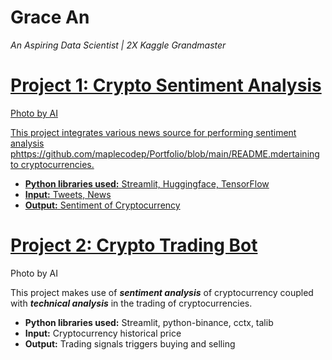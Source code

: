 # Grace An
*An Aspiring Data Scientist | 2X Kaggle Grandmaster*

# [Project 1: Crypto Sentiment Analysis](http://youtube.com/dataprofessor)
<a href="aiimg20240105.png">

Photo by AI

This project integrates various news source for performing sentiment analysis phttps://github.com/maplecodep/Portfolio/blob/main/README.mdertaining to cryptocurrencies.
* **Python libraries used:** Streamlit, Huggingface, TensorFlow
* **Input:** Tweets, News
* **Output:** Sentiment of Cryptocurrency

# [Project 2: Crypto Trading Bot](http://youtube.com/dataprofessor)

Photo by AI

This project makes use of ***sentiment analysis*** of cryptocurrency coupled with ***technical analysis*** in the trading of cryptocurrencies.
* **Python libraries used:** Streamlit, python-binance, cctx, talib
* **Input:** Cryptocurrency historical price
* **Output:** Trading signals triggers buying and selling
